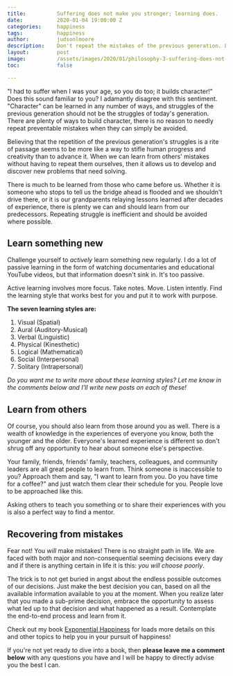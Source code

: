 ```yaml
---
title:			Suffering does not make you stronger; learning does.
date:			2020-01-04 19:00:00 Z
categories:		happiness
tags:			happiness
author:			judsonlmoore
description:	Don't repeat the mistakes of the previous generation. Learn from your elders and then use the seven learning styles to actively learn something new.
layout:			post
image:			/assets/images/2020/01/philosophy-3-suffering-does-not-make-you-stronger-learning-does.png
toc:			false

---
```


"I had to suffer when I was your age, so you do too; it builds character!" Does this sound familiar to you? I adamantly disagree with this sentiment. "Character" can be learned in any number of ways, and struggles of the previous generation should not be the struggles of today's generation. There are plenty of ways to build character, there is no reason to needly repeat preventable mistakes when they can simply be avoided. 

Believing that the repetition of the previous generation's struggles is a rite of passage seems to be more like a way to stifle human progress and creativity than to advance it. When we can learn from others' mistakes without having to repeat them ourselves, then it allows us to develop and discover new problems that need solving.

There is much to be learned from those who came before us. Whether it is someone who stops to tell us the bridge ahead is flooded and we shouldn't drive there, or it is our grandparents relaying lessons learned after decades of experience, there is plenty we can and should learn from our predecessors. Repeating struggle is inefficient and should be avoided where possible.  

## Learn something new

Challenge yourself to *actively* learn something new regularly. I do a lot of passive learning in the form of watching documentaries and educational YouTube videos, but that information doesn't sink in. It's too passive. 

Active learning involves more focus. Take notes. Move. Listen intently. Find the learning style that works best for you and put it to work with purpose. 

**The seven learning styles are:**
1. Visual (Spatial)
2. Aural (Auditory-Musical)
3. Verbal (Linguistic)
4. Physical (Kinesthetic)
5. Logical (Mathematical)
6. Social (Interpersonal)
7. Solitary (Intrapersonal)

*Do you want me to write more about these learning styles? Let me know in the comments below and I'll write new posts on each of these!*

## Learn from others

Of course, you should also learn from those around you as well. There is a wealth of knowledge in the experiences of everyone you know, both the younger and the older. Everyone's learned experience is different so don't shrug off any opportunity to hear about someone else's perspective. 

Your family, friends, friends' family, teachers, colleagues, and community leaders are all great people to learn from. Think someone is inaccessible to you? Approach them and say, "I want to learn from you. Do you have time for a coffee?" and just watch them clear their schedule for you. People love to be approached like this. 

Asking others to teach you something or to share their experiences with you is also a perfect way to find a mentor. 

## Recovering from mistakes

Fear not! You *will* make mistakes! There is no straight path in life. We are faced with both major and non-consequential seeming decisions every day and if there is anything certain in life it is this: *you will choose poorly*. 

The trick is to not get buried in angst about the endless possible outcomes of our decisions. Just make the best decision you can, based on all the available information available to you at the moment. When you realize later that you made a sub-prime decision, embrace the opportunity to assess what led up to that decision and what happened as a result. Contemplate the end-to-end process and learn from it. 

Check out my book [Exponential Happiness](/book/) for loads more details on this and other topics to help you in your pursuit of happiness! 

If you're not yet ready to dive into a book, then **please leave me a comment below** with any questions you have and I will be happy to directly advise you the best I can.